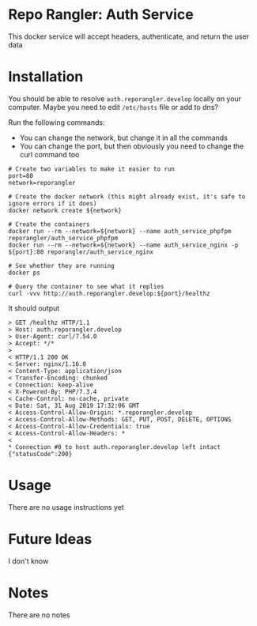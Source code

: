 # Repo Rangler: Auth Service

This docker service will accept headers, authenticate, and return the user data

# Installation

You should be able to resolve `auth.reporangler.develop` locally on your computer. 
Maybe you need to edit `/etc/hosts` file or add to dns?

Run the following commands:
- You can change the network, but change it in all the commands
- You can change the port, but then obviously you need to change the curl command too
```
# Create two variables to make it easier to run
port=80
network=reporangler

# Create the docker network (this might already exist, it's safe to ignore errors if it does)
docker network create ${network}

# Create the containers
docker run --rm --network=${network} --name auth_service_phpfpm reporangler/auth_service_phpfpm
docker run --rm --network=${network} --name auth_service_nginx -p ${port}:80 reporangler/auth_service_nginx

# See whether they are running
docker ps

# Query the container to see what it replies
curl -vvv http://auth.reporangler.develop:${port}/healthz
```

It should output
```
> GET /healthz HTTP/1.1
> Host: auth.reporangler.develop
> User-Agent: curl/7.54.0
> Accept: */*
> 
< HTTP/1.1 200 OK
< Server: nginx/1.16.0
< Content-Type: application/json
< Transfer-Encoding: chunked
< Connection: keep-alive
< X-Powered-By: PHP/7.3.4
< Cache-Control: no-cache, private
< Date: Sat, 31 Aug 2019 17:32:06 GMT
< Access-Control-Allow-Origin: *.reporangler.develop
< Access-Control-Allow-Methods: GET, PUT, POST, DELETE, OPTIONS
< Access-Control-Allow-Credentials: true
< Access-Control-Allow-Headers: *
< 
* Connection #0 to host auth.reporangler.develop left intact
{"statusCode":200}
```

# Usage

There are no usage instructions yet

# Future Ideas 

I don't know

# Notes

There are no notes
